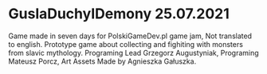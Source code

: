 # GuslaDuchyIDemony 25.07.2021
Game made in seven days for PolskiGameDev.pl game jam, Not translated to english. Prototype game about collecting and fighiting with monsters from slavic mythology. Programing Lead  Grzegorz Augustyniak, Programing Mateusz Porcz, Art Assets Made by Agnieszka Gałuszka.

